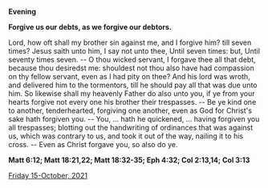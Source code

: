 **Evening**

**Forgive us our debts, as we forgive our debtors.**
 
Lord, how oft shall my brother sin against me, and I forgive him? till seven times? Jesus saith unto him, I say not unto thee, Until seven times: but, Until seventy times seven. -- O thou wicked servant, I forgave thee all that debt, because thou desiredst me: shouldest not thou also have had compassion on thy fellow servant, even as I had pity on thee? And his lord was wroth, and delivered him to the tormentors, till he should pay all that was due unto him. So likewise shall my heavenly Father do also unto you, if ye from your hearts forgive not every one his brother their trespasses. -- Be ye kind one to another, tenderhearted, forgiving one another, even as God for Christ's sake hath forgiven you. -- You, ... hath he quickened, ... having forgiven you all trespasses; blotting out the handwriting of ordinances that was against us, which was contrary to us, and took it out of the way, nailing it to his cross. -- Even as Christ forgave you, so also do ye.  

**Matt 6:12; Matt 18:21,22; Matt 18:32-35; Eph 4:32; Col 2:13,14; Col 3:13**

[Friday 15-October, 2021](https://t.me/daily_light)
